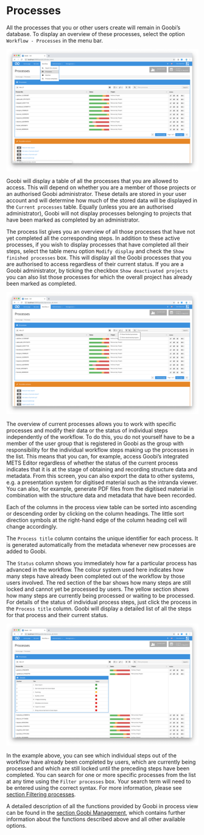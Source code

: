 # Processes

All the processes that you or other users create will remain in Goobi’s database. To display an overview of these processes, select the option `Workflow - Processes` in the menu bar.

![List of processes in Goobi](30-19e.png)

Goobi will display a table of all the processes that you are allowed to access. This will depend on whether you are a member of those projects or an authorised Goobi administrator. These details are stored in your user account and will determine how much of the stored data will be displayed in the `Current processes` table. Equally \(unless you are an authorised administrator\), Goobi will not display processes belonging to projects that have been marked as completed by an administrator.

The process list gives you an overview of all those processes that have not yet completed all the corresponding steps. In addition to these active processes, if you wish to display processes that have completed all their steps, select the table menu option `Modify display` and check the `Show finished processes` box. This will display all the Goobi processes that you are authorised to access regardless of their current status. If you are a Goobi administrator, by ticking the checkbox `Show deactivated projects` you can also list those processes for which the overall project has already been marked as completed.

![Adapt the list of processes in Goobi](30-20e.png)

The overview of current processes allows you to work with specific processes and modify their data or the status of individual steps independently of the workflow. To do this, you do not yourself have to be a member of the user group that is registered in Goobi as the group with responsibility for the individual workflow steps making up the processes in the list. This means that you can, for example, access Goobi’s integrated METS Editor regardless of whether the status of the current process indicates that it is at the stage of obtaining and recording structure data and metadata. From this screen, you can also export the data to other systems, e.g. a presentation system for digitised material such as the intranda viewer. You can also, for example, generate PDF files from the digitised material in combination with the structure data and metadata that have been recorded.

Each of the columns in the process view table can be sorted into ascending or descending order by clicking on the column headings. The little sort direction symbols at the right-hand edge of the column heading cell will change accordingly.

The `Process title` column contains the unique identifier for each process. It is generated automatically from the metadata whenever new processes are added to Goobi.

The `Status` column shows you immediately how far a particular process has advanced in the workflow. The colour system used here indicates how many steps have already been completed out of the workflow by those users involved. The red section of the bar shows how many steps are still locked and cannot yet be processed by users. The yellow section shows how many steps are currently being processed or waiting to be processed. For details of the status of individual process steps, just click the process in the `Process title` column. Goobi will display a detailed list of all the steps for that process and their current status.

![List of processes with detailed view of one selected process](30-21e.png)

In the example above, you can see which individual steps out of the workflow have already been completed by users, which are currently being processed and which are still locked until the preceding steps have been completed. You can search for one or more specific processes from the list at any time using the `Filter processes` box. Your search term will need to be entered using the correct syntax. For more information, please see [section Filtering processes](../../manager/7/7.1.md).

A detailed description of all the functions provided by Goobi in process view can be found in the [section Goobi Management](../../manager/1.md), which contains further information about the functions described above and all other available options.